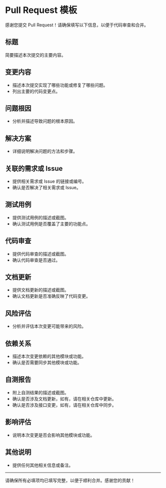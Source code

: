 # Pull Request 模板

感谢您提交 Pull Request！请确保填写以下信息，以便于代码审查和合并。

## 标题
简要描述本次提交的主要内容。

## 变更内容
- 描述本次提交实现了哪些功能或修复了哪些问题。
- 列出主要的代码变更点。

## 问题根因
- 分析并描述导致问题的根本原因。

## 解决方案
- 详细说明解决问题的方法和步骤。

## 关联的需求或 Issue
- 提供相关需求或 Issue 的链接或编号。
- 确认是否解决了相关需求或 Issue。

## 测试用例
- 提供测试用例的描述或截图。
- 确认测试用例是否覆盖了主要的功能点。

## 代码审查
- 提供代码审查的描述或截图。
- 确认代码审查是否通过。

## 文档更新
- 提供文档更新的描述或截图。
- 确认文档更新是否准确反映了代码变更。

## 风险评估
- 分析并评估本次变更可能带来的风险。

## 依赖关系
- 描述本次变更依赖的其他模块或功能。
- 确认是否需要同步其他模块或功能。

## 自测报告
- 附上自测结果的描述或截图。
- 确认是否涉及文档更新，如有，请在相关仓库中更新。
- 确认是否涉及接口变更，如有，请在相关仓库中同步。

## 影响评估
- 说明本次变更是否会影响其他模块或功能。

## 其他说明
- 提供任何其他相关信息或备注。

---

请确保所有必填项均已填写完整，以便于顺利合并。感谢您的贡献！